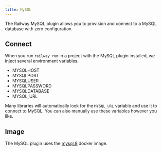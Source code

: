```yaml
---
title: MySQL
---
```


The Railway MySQL plugin allows you to provision and connect to a
MySQL database with zero configuration.

## Connect

When you run `railway run` in a project with the MySQL plugin installed, we inject several environment variables.

- MYSQLHOST
- MYSQLPORT
- MYSQLUSER
- MYSQLPASSWORD
- MYSQLDATABASE
- MYSQL_URL

Many libraries will automatically look for the `MYSQL_URL` variable and use
it to connect to MySQL. You can also manually use these variables however you
like.


## Image

The MySQL plugin uses the [mysql:8]([mysql:8](https://hub.docker.com/_/mysql)) docker image.
